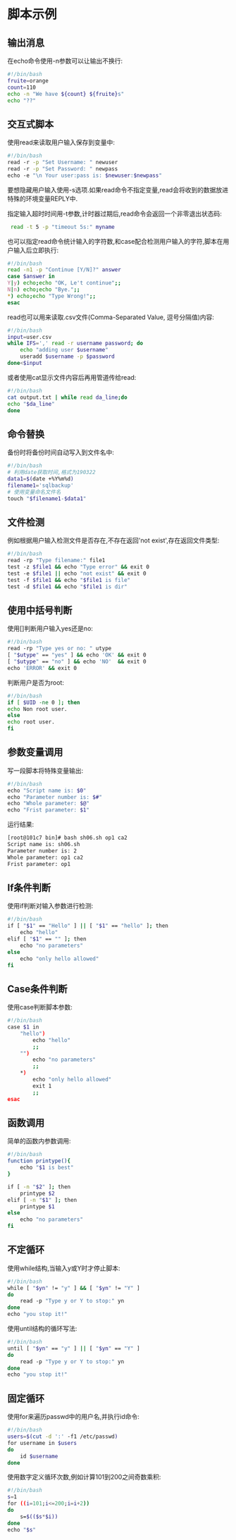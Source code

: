 # 脚本示例

## 输出消息

在echo命令使用-n参数可以让输出不换行:

```sh
#!/bin/bash
fruite=orange
count=110
echo -n "We have ${count} ${fruite}s"
echo "??"
```



## 交互式脚本

使用read来读取用户输入保存到变量中:

```sh
#!/bin/bash
read -r -p "Set Username: " newuser
read -r -p "Set Password: " newpass
echo -e "\n Your user:pass is: $newuser:$newpass"
```

要想隐藏用户输入使用-s选项.如果read命令不指定变量,read会将收到的数据放进特殊的环境变量REPLY中.

指定输入超时时间用-t参数,计时器过期后,read命令会返回一个非零退出状态码:

```sh
 read -t 5 -p "timeout 5s:" myname
```

也可以指定read命令统计输入的字符数,和case配合检测用户输入的字符,脚本在用户输入后立即执行:

```sh
#!/bin/bash
read -n1 -p "Continue [Y/N]?" answer
case $answer in
Y|y) echo;echo "OK, Le't continue";;
N|n) echo;echo "Bye.";;
*) echo;echo "Type Wrong!";;
esac
```

read也可以用来读取.csv文件(Comma-Separated Value, 逗号分隔值)内容:

```sh
#!/bin/bash
input=user.csv
while IFS=',' read -r username password; do
    echo "adding user $username"
    useradd $username -p $password
done<$input
```

或者使用cat显示文件内容后再用管道传给read:

```sh
#!/bin/bash
cat output.txt | while read da_line;do
echo "$da_line"
done
```



## 命令替换

备份时将备份时间自动写入到文件名中:

```sh
#!/bin/bash
# 利用date获取时间,格式为190322
data1=$(date +%Y%m%d)
filename1='sqlbackup'
# 使用变量命名文件名
touch "$filename1-$data1"
```



## 文件检测

例如根据用户输入检测文件是否存在,不存在返回'not exist',存在返回文件类型:

```sh
#!/bin/bash
read -rp "Type filename:" file1
test -z $file1 && echo "Type error" && exit 0
test -e $file1 || echo "not exist" && exit 0
test -f $file1 && echo "$file1 is file" 
test -d $file1 && echo "$file1 is dir"
```



## 使用中括号判断

使用[]判断用户输入yes还是no:

```sh
#!/bin/bash
read -rp "Type yes or no: " utype
[ "$utype" == "yes" ] && echo 'OK' && exit 0
[ "$utype" == "no" ] && echo 'NO'  && exit 0
echo 'ERROR' && exit 0
```

判断用户是否为root:

```bash
#!/bin/bash
if [ $UID -ne 0 ]; then
echo Non root user.
else
echo root user.
fi
```



## 参数变量调用

写一段脚本将特殊变量输出:

```sh
#!/bin/bash
echo "Script name is: $0"
echo "Parameter number is: $#"
echo "Whole parameter: $@"
echo "Frist parameter: $1"
```

运行结果:

```sh
[root@101c7 bin]# bash sh06.sh op1 ca2
Script name is: sh06.sh
Parameter number is: 2
Whole parameter: op1 ca2
Frist parameter: op1
```



## If条件判断

使用if判断对输入参数进行检测:

```bash
#!/bin/bash
if [ "$1" == "Hello" ] || [ "$1" == "hello" ]; then
    echo "hello"
elif [ "$1" == "" ]; then
    echo "no parameters"
else
    echo "only hello allowed"
fi
```



## Case条件判断

使用case判断脚本参数:

```sh
#!/bin/bash
case $1 in
    "hello")
        echo "hello"
        ;;
    "")
        echo "no parameters"
        ;;
    *)
        echo "only hello allowed"
        exit 1
        ;;
esac
```



## 函数调用

简单的函数内参数调用:

```sh
#!/bin/bash
function printype(){
    echo "$1 is best"
}

if [ -n "$2" ]; then
    printype $2
elif [ -n "$1" ]; then
    printype $1
else
    echo "no parameters"
fi
```



## 不定循环

使用while结构,当输入y或Y时才停止脚本:

```sh
#!/bin/bash
while [ "$yn" != "y" ] && [ "$yn" != "Y" ]
do
    read -p "Type y or Y to stop:" yn
done
echo "you stop it!"
```

使用until结构的循环写法:

```sh
#!/bin/bash
until [ "$yn" == "y" ] || [ "$yn" == "Y" ]
do
    read -p "Type y or Y to stop:" yn
done
echo "you stop it!"
```



## 固定循环

使用for来遍历passwd中的用户名,并执行id命令:

 ```sh
 #!/bin/bash
 users=$(cut -d ':' -f1 /etc/passwd)
 for username in $users
 do
     id $username
 done
 ```

使用数字定义循环次数,例如计算101到200之间奇数乘积:

```sh
#!/bin/bash
s=1
for ((i=101;i<=200;i=i+2))
do
    s=$(($s*$i))
done
echo "$s"
```

